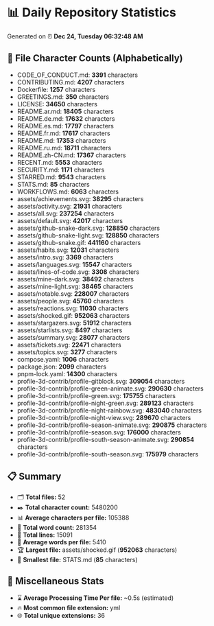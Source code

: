 # 📊 Daily Repository Statistics
Generated on ⏰ **Dec 24, Tuesday 06:32:48 AM**

## 📂 File Character Counts (Alphabetically)
- CODE_OF_CONDUCT.md: **3391** characters
- CONTRIBUTING.md: **4207** characters
- Dockerfile: **1257** characters
- GREETINGS.md: **350** characters
- LICENSE: **34650** characters
- README.ar.md: **18405** characters
- README.de.md: **17632** characters
- README.es.md: **17797** characters
- README.fr.md: **17617** characters
- README.md: **17353** characters
- README.ru.md: **18711** characters
- README.zh-CN.md: **17367** characters
- RECENT.md: **5553** characters
- SECURITY.md: **1171** characters
- STARRED.md: **9543** characters
- STATS.md: **85** characters
- WORKFLOWS.md: **6063** characters
- assets/achievements.svg: **38295** characters
- assets/activity.svg: **21931** characters
- assets/all.svg: **237254** characters
- assets/default.svg: **42017** characters
- assets/github-snake-dark.svg: **128850** characters
- assets/github-snake-light.svg: **128850** characters
- assets/github-snake.gif: **441160** characters
- assets/habits.svg: **12031** characters
- assets/intro.svg: **3369** characters
- assets/languages.svg: **15547** characters
- assets/lines-of-code.svg: **3308** characters
- assets/mine-dark.svg: **38492** characters
- assets/mine-light.svg: **38465** characters
- assets/notable.svg: **228007** characters
- assets/people.svg: **45760** characters
- assets/reactions.svg: **11030** characters
- assets/shocked.gif: **952063** characters
- assets/stargazers.svg: **51912** characters
- assets/starlists.svg: **8497** characters
- assets/summary.svg: **28077** characters
- assets/tickets.svg: **22471** characters
- assets/topics.svg: **3277** characters
- compose.yaml: **1006** characters
- package.json: **2099** characters
- pnpm-lock.yaml: **14300** characters
- profile-3d-contrib/profile-gitblock.svg: **309054** characters
- profile-3d-contrib/profile-green-animate.svg: **290630** characters
- profile-3d-contrib/profile-green.svg: **175755** characters
- profile-3d-contrib/profile-night-green.svg: **289123** characters
- profile-3d-contrib/profile-night-rainbow.svg: **483040** characters
- profile-3d-contrib/profile-night-view.svg: **289670** characters
- profile-3d-contrib/profile-season-animate.svg: **290875** characters
- profile-3d-contrib/profile-season.svg: **176000** characters
- profile-3d-contrib/profile-south-season-animate.svg: **290854** characters
- profile-3d-contrib/profile-south-season.svg: **175979** characters

## 📋 Summary
- 🗂️ **Total files:** 52
- ✒️ **Total character count:** 5480200
- 📊 **Average characters per file:** 105388
- 📝 **Total word count:** 281354
- 🧾 **Total lines:** 15091
- 📐 **Average words per file:** 5410
- 🏆 **Largest file:** assets/shocked.gif (**952063** characters)
- 🥉 **Smallest file:** STATS.md (**85** characters)

## 🌟 Miscellaneous Stats
- ⌛ **Average Processing Time Per file:** ~0.5s (estimated)
- 🔥 **Most common file extension:** yml
- 🌐 **Total unique extensions:** 36
